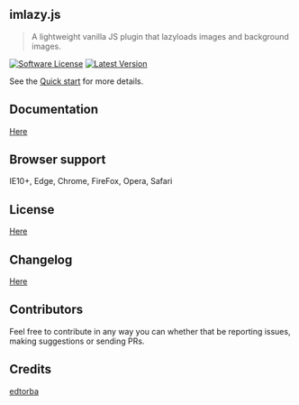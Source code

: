 ## imlazy.js
> A lightweight vanilla JS plugin that lazyloads images and background images.

[![Software License](https://img.shields.io/badge/license-MIT-brightgreen.svg?style=flat-square)](LICENSE.md)
[![Latest Version](https://img.shields.io/github/release/edtorba/imlazy.js.svg?style=flat-square)](https://github.com/edtorba/imlazy.js/releases)

See the [Quick start](http://edtorba.github.io/imlazy.js/#/quickstart) for more details.

## Documentation
[Here](http://edtorba.github.io/imlazy.js/)

## Browser support
IE10+, Edge, Chrome, FireFox, Opera, Safari

## License
[Here](LICENSE.md)

## Changelog
[Here](CHANGELOG.md)

## Contributors
Feel free to contribute in any way you can whether that be reporting issues, making suggestions or sending PRs.

## Credits
[edtorba](https://github.com/edtorba)
